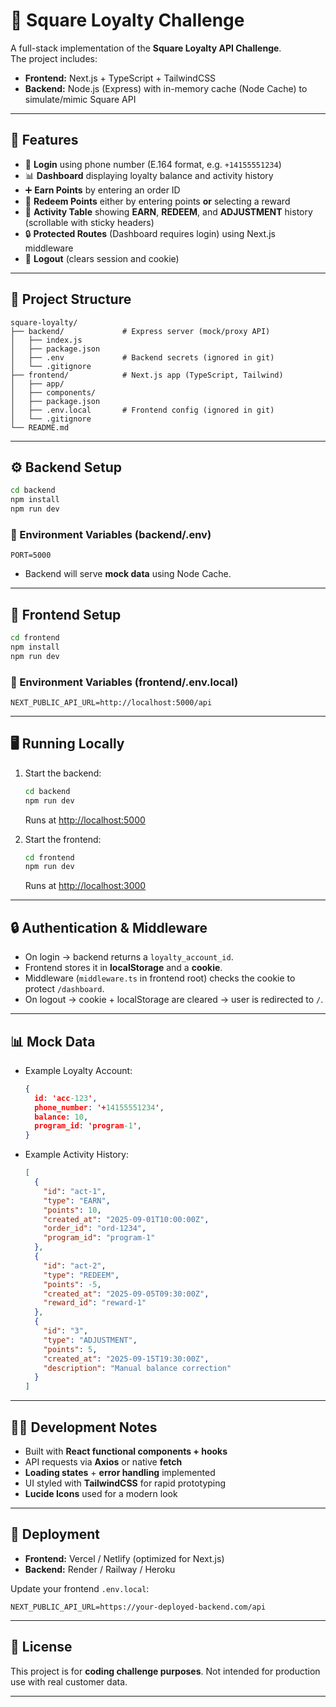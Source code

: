# 📌 Square Loyalty Challenge

A full-stack implementation of the **Square Loyalty API Challenge**.  
The project includes:

- **Frontend:** Next.js + TypeScript + TailwindCSS  
- **Backend:** Node.js (Express) with in-memory cache (Node Cache) to simulate/mimic Square API  

---

## 🚀 Features

- 🔑 **Login** using phone number (E.164 format, e.g. `+14155551234`)  
- 📊 **Dashboard** displaying loyalty balance and activity history  
- ➕ **Earn Points** by entering an order ID  
- 🎁 **Redeem Points** either by entering points **or** selecting a reward  
- 📜 **Activity Table** showing **EARN**, **REDEEM**, and **ADJUSTMENT** history (scrollable with sticky headers)  
- 🔒 **Protected Routes** (Dashboard requires login) using Next.js middleware  
- 🚪 **Logout** (clears session and cookie)  

---

## 📁 Project Structure
```
square-loyalty/
├── backend/             # Express server (mock/proxy API)
│   ├── index.js
│   ├── package.json
│   ├── .env             # Backend secrets (ignored in git)
│   └── .gitignore
├── frontend/            # Next.js app (TypeScript, Tailwind)
│   ├── app/
│   ├── components/
│   ├── package.json
│   ├── .env.local       # Frontend config (ignored in git)
│   └── .gitignore
└── README.md
```
---

## ⚙️ Backend Setup

```bash
cd backend
npm install
npm run dev
````

### 🔑 Environment Variables (backend/.env)

```
PORT=5000
```

* Backend will serve **mock data** using Node Cache.

---

## 🎨 Frontend Setup

```bash
cd frontend
npm install
npm run dev
```

### 🔑 Environment Variables (frontend/.env.local)

```
NEXT_PUBLIC_API_URL=http://localhost:5000/api
```

---

## 🖥️ Running Locally

1. Start the backend:

   ```bash
   cd backend
   npm run dev
   ```

   Runs at [http://localhost:5000](http://localhost:5000)

2. Start the frontend:

   ```bash
   cd frontend
   npm run dev
   ```

   Runs at [http://localhost:3000](http://localhost:3000)

---

## 🔒 Authentication & Middleware

* On login → backend returns a `loyalty_account_id`.
* Frontend stores it in **localStorage** and a **cookie**.
* Middleware (`middleware.ts` in frontend root) checks the cookie to protect `/dashboard`.
* On logout → cookie + localStorage are cleared → user is redirected to `/`.

---

## 📊 Mock Data

* Example Loyalty Account:

  ```json
  {
    id: 'acc-123',
    phone_number: '+14155551234',
    balance: 10,
    program_id: 'program-1',
  }
  ```

* Example Activity History:

  ```json
  [
    {
      "id": "act-1",
      "type": "EARN",
      "points": 10,
      "created_at": "2025-09-01T10:00:00Z",
      "order_id": "ord-1234",
      "program_id": "program-1"
    },
    {
      "id": "act-2",
      "type": "REDEEM",
      "points": -5,
      "created_at": "2025-09-05T09:30:00Z",
      "reward_id": "reward-1"
    },
    {
      "id": "3",
      "type": "ADJUSTMENT",
      "points": 5,
      "created_at": "2025-09-15T19:30:00Z",
      "description": "Manual balance correction"
    }
  ]

  ```
---

## 🧑‍💻 Development Notes

* Built with **React functional components + hooks**
* API requests via **Axios** or native **fetch**
* **Loading states** + **error handling** implemented
* UI styled with **TailwindCSS** for rapid prototyping
* **Lucide Icons** used for a modern look

---

## 🚀 Deployment

* **Frontend:** Vercel / Netlify (optimized for Next.js)
* **Backend:** Render / Railway / Heroku

Update your frontend `.env.local`:

```
NEXT_PUBLIC_API_URL=https://your-deployed-backend.com/api
```

---

## 📌 License

This project is for **coding challenge purposes**.
Not intended for production use with real customer data.

---
